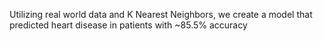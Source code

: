 Utilizing real world data and K Nearest Neighbors, we create a model that predicted heart disease in patients with ~85.5% accuracy
